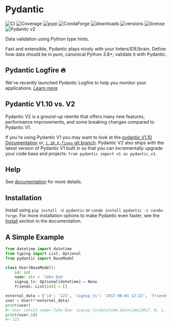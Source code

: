 # Pydantic
![[CI][ci]](https://github.com/pydantic/pydantic/actions?query=event%3Apush+branch%3Amain+workflow%3ACI)
![[Coverage][coverage]](https://coverage-badge.samuelcolvin.workers.dev/redirect/pydantic/pydantic)
![[pypi][pypi]](https://pypi.python.org/pypi/pydantic)
![[CondaForge][condaforge]](https://anaconda.org/conda-forge/pydantic)
![[downloads][downloads]](https://pepy.tech/project/pydantic)
![[versions][versions]](https://github.com/pydantic/pydantic)
![[license][license]](https://github.com/pydantic/pydantic/blob/main/LICENSE)
![[Pydantic v2][pydantic-v2]](https://docs.pydantic.dev/latest/contributing/#badges)

Data validation using Python type hints.

Fast and extensible, Pydantic plays nicely with your linters/IDE/brain.
Define how data should be in pure, canonical Python 3.8+; validate it with Pydantic.


<!-- REFERENCE LINKS -->
[ci]: https://img.shields.io/github/actions/workflow/status/pydantic/pydantic/ci.yml?branch=main&logo=github&label=CI
[condaforge]: https://img.shields.io/conda/v/conda-forge/pydantic.svg
[coverage]: https://coverage-badge.samuelcolvin.workers.dev/pydantic/pydantic.svg
[downloads]: https://static.pepy.tech/badge/pydantic/month
[license]: https://img.shields.io/github/license/pydantic/pydantic.svg
[pydantic-v2]: https://img.shields.io/endpoint?url=https://raw.githubusercontent.com/pydantic/pydantic/main/docs/badge/v2.json
[pypi]: https://img.shields.io/pypi/v/pydantic.svg
[versions]: https://img.shields.io/pypi/pyversions/pydantic.svg

## Pydantic Logfire :fire:

We've recently launched Pydantic Logfire to help you monitor your applications. [Learn more][learn-more]


<!-- REFERENCE LINKS -->
[learn-more]: https://pydantic.dev/articles/logfire-announcement

## Pydantic V1.10 vs. V2

Pydantic V2 is a ground-up rewrite that offers many new features, performance improvements, and some breaking changes compared to Pydantic V1.

If you're using Pydantic V1 you may want to look at the [pydantic V1.10 Documentation][pydantic-v110-documentation] or, [`1.10.X-fixes` git branch][110x-fixes-git-branch]. Pydantic V2 also ships with the latest version of Pydantic V1 built in so that you can incrementally upgrade your code base and projects: `from pydantic import v1 as pydantic_v1`.


<!-- REFERENCE LINKS -->
[110x-fixes-git-branch]: https://github.com/pydantic/pydantic/tree/1.10.X-fixes
[pydantic-v110-documentation]: https://docs.pydantic.dev/

## Help

See [documentation][documentation] for more details.


<!-- REFERENCE LINKS -->
[documentation]: https://docs.pydantic.dev/

## Installation

Install using `pip install -U pydantic` or `conda install pydantic -c conda-forge`.
For more installation options to make Pydantic even faster,
see the [Install][install] section in the documentation.


<!-- REFERENCE LINKS -->
[install]: https://docs.pydantic.dev/install/invalid-link

## A Simple Example

```python
from datetime import datetime
from typing import List, Optional
from pydantic import BaseModel

class User(BaseModel):
    id: int
    name: str = 'John Doe'
    signup_ts: Optional[datetime] = None
    friends: List[int] = []

external_data = {'id': '123', 'signup_ts': '2017-06-01 12:22', 'friends': [1, '2', b'3']}
user = User(**external_data)
print(user)
#> User id=123 name='John Doe' signup_ts=datetime.datetime(2017, 6, 1, 12, 22) friends=[1, 2, 3]
print(user.id)
#> 123
```
